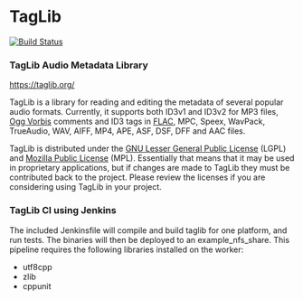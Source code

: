 # TagLib

[![Build Status](../../actions/workflows/build.yml/badge.svg)](../../actions)

### TagLib Audio Metadata Library

https://taglib.org/

TagLib is a library for reading and editing the metadata of several
popular audio formats. Currently, it supports both ID3v1 and ID3v2
for MP3 files, [Ogg Vorbis][] comments and ID3 tags
in [FLAC][], MPC, Speex, WavPack, TrueAudio, WAV, AIFF, MP4, APE, ASF,
DSF, DFF and AAC files.

TagLib is distributed under the [GNU Lesser General Public License][]
(LGPL) and [Mozilla Public License][] (MPL). Essentially that means that
it may be used in proprietary applications, but if changes are made to
TagLib they must be contributed back to the project. Please review the
licenses if you are considering using TagLib in your project.

  [Ogg Vorbis]: https://xiph.org/vorbis/
  [FLAC]: https://xiph.org/flac/
  [GNU Lesser General Public License]: https://www.gnu.org/licenses/lgpl.html
  [Mozilla Public License]: https://www.mozilla.org/MPL/MPL-1.1.html

### TagLib CI using Jenkins
The included Jenkinsfile will compile and build taglib for one platform, and run tests. The binaries will then be deployed to an example_nfs_share.
This pipeline requires the following libraries installed on the worker:
- utf8cpp
- zlib
- cppunit

